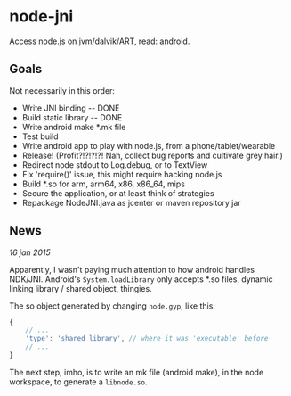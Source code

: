 # node-jni
Access node.js on jvm/dalvik/ART, read: android.

Goals
-----

Not necessarily in this order:
* Write JNI binding -- DONE
* Build static library -- DONE
* Write android make *.mk file
* Test build
* Write android app to play with node.js, from a phone/tablet/wearable
* Release! (Profit?!?!?!?! Nah, collect bug reports and cultivate grey hair.)
* Redirect node stdout to Log.debug, or to TextView
* Fix 'require()' issue, this might require hacking node.js
* Build *.so for arm, arm64, x86, x86_64, mips
* Secure the application, or at least think of strategies
* Repackage NodeJNI.java as jcenter or maven repository jar


News
----

_16 jan 2015_

Apparently, I wasn't paying much attention to how android handles NDK/JNI.
Android's `System.loadLibrary` only accepts *.so files, dynamic linking library / shared object, thingies.

The so object generated by changing `node.gyp`, like this:
```javascript
{
    // ...
    'type': 'shared_library', // where it was 'executable' before
    // ...
}
```

The next step, imho, is to write an mk file (android make), in the node workspace,
to generate a `libnode.so`.

